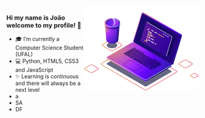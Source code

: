 <img align="right" src="./image/computer-illustration.png" width="300"/>



### Hi my name is João welcome to my profile! 👋

- 🎓 I’m currently a Computer Science Student (UFAL)
- 💻 Python, HTML5, CSS3 and JavaScript
- ✨ Learning is continuous and there will always be a next level
- a
- SA
- DF
